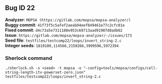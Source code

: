 ## Bug ID 22

**Analyzer**: `MOPSA (https://gitlab.com/mopsa/mopsa-analyzer/)`
<br>
**Buggy commit**: `41f73f5c5afef2aeab94eef849461e77c2cfc01e`
<br>
**Fixed commit**: `d4c73a5e7311180e953c69713aad91907d8adb62`
<br>
**Issue**: `https://gitlab.com/mopsa/mopsa-analyzer/-/issues/173`
<br>
**Seed file**: `testfiles/testcomp22/loops/invert_string-2.c`
<br>
**Integer seeds**: `1819109,114568,2150266,3999596,5972394`


### Sherlock command

```
./sherlock.sh -s <seed> -t mopsa -o "-config=tools/mopsa/configs/cell-string-length-itv-powerset-zero.json" testfiles/testcomp22/loops/invert_string-2.c 
```